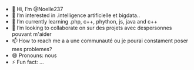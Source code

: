 - 👋 Hi, I’m @Noelle237
- 👀 I’m interested in .intelligence artificielle et bigdata..
- 🌱 I’m currently learning .php, c++, phython, js, java and c++
- 💞️ I’m looking to collaborate on sur  des projets avec despersonnes pouvant m'aider
- 📫 How to reach me   a a une communauté ou je pourai constament poser mes problemes?
- 😄 Pronouns: nous
- ⚡ Fun fact: ...

<!---
Noelle237/Noelle237 is a ✨ special ✨ repository because its `README.md` (this file) appears on your GitHub profile.
You can click the Preview link to take a look at your changes.
--->
